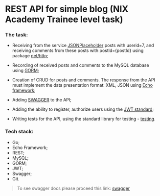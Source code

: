 # REST API for simple blog (NIX Academy Trainee level task)

### The task:

* Receiving from the service [JSONPlaceholder](https://jsonplaceholder.typicode.com) posts with userid=7, and receiving comments from these posts with postId={postId} using package [net/http](https://pkg.go.dev/net/http);

* Recording of received posts and comments to the MySQL database using [GORM](https://gorm.io/);

* Creation of CRUD for posts and comments. The response from the API must implement the data presentation format: XML, JSON using [Echo framework](https://echo.labstack.com/);

* Adding [SWAGGER](https://swagger.io/) to the API;

* Adding the ability to register, authorize users using the [JWT standard](https://jwt.io/);

* Writing tests for the API, using the standard library for testing - [testing](https://pkg.go.dev/testing).

### Tech stack:

* Go;
* Echo Framework;
* REST; 
* MySQL; 
* GORM; 
* JWT; 
* Swagger; 
* Git.

> To see swagger docs please proceed this link: [swagger](http://localhost:8080/swagger/index.html)